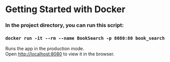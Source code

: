 # Getting Started with Docker

### In the project directory, you can run this script:

### `docker run -it --rm --name BookSearch -p 8080:80 book_search`

Runs the app in the production mode.\
Open [http://localhost:8080](http://localhost:8080) to view it in the browser.